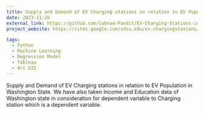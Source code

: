 ```yaml
---
title: Supply and Demand of EV Charging stations in relation to EV Population in Washington State
date: 2023-11-26
external_link: https://github.com/Sabnam-Pandit/EV-Charging-Stations-in-WA-state
project_website: https://sites.google.com/sdsu.edu/ev-chargingstations/about?authuser=0

tags:
  - Python
  - Machine Learning
  - Regression Model
  - Tableau
  - Arc GIS
---
```


Supply and Demand of EV Charging stations in relation to EV Population in Washington State. We have also taken Income and Education data of Washington state in consideration for dependent variable to Charging station which is a dependent variable.

<!--more-->
